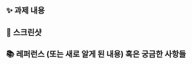 ## ✨ 과제 내용

<!-- 과제에 대한 설명을 적어주세요 -->

## 📸 스크린샷

<!-- 스크린샷이 필요한 과제면 스크린샷을 첨부해주세요 -->

## 📚 레퍼런스 (또는 새로 알게 된 내용) 혹은 궁금한 사항들

<!-- 참고할 사항이 있다면 적어주세요 -->
